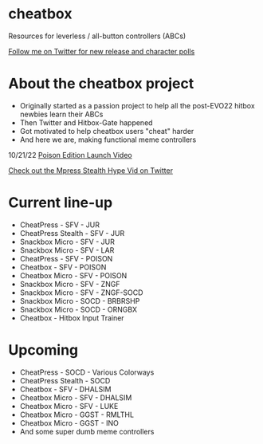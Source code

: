 # cheatbox
Resources for leverless / all-button controllers (ABCs)

[Follow me on Twitter for new release and character polls](https://twitter.com/noe_perez_)

# About the cheatbox project
- Originally started as a passion project to help all the post-EVO22 hitbox newbies learn their ABCs
- Then Twitter and Hitbox-Gate happened
- Got motivated to help cheatbox users "cheat" harder
- And here we are, making functional meme controllers

10/21/22 [Poison Edition Launch Video](https://twitter.com/noe_perez_/status/1583488518348677120)

[Check out the Mpress Stealth Hype Vid on Twitter](https://twitter.com/noe_perez_/status/1565812427530420225)

# Current line-up
- CheatPress - SFV - JUR
- CheatPress Stealth - SFV - JUR
- Snackbox Micro - SFV - JUR
- Snackbox Micro - SFV - LAR
- CheatPress - SFV - POISON
- Cheatbox - SFV - POISON
- Cheatbox Micro - SFV - POISON
- Snackbox Micro - SFV - ZNGF
- Snackbox Micro - SFV - ZNGF-SOCD
- Snackbox Micro - SOCD - BRBRSHP
- Snackbox Micro - SOCD - ORNGBX
- Cheatbox - Hitbox Input Trainer

# Upcoming
- CheatPress - SOCD - Various Colorways
- CheatPress Stealth - SOCD
- Cheatbox - SFV - DHALSIM
- Cheatbox Micro - SFV - DHALSIM
- Cheatbox Micro - SFV - LUKE
- Cheatbox Micro - GGST - RMLTHL
- Cheatbox Micro - GGST - INO
- And some super dumb meme controllers

